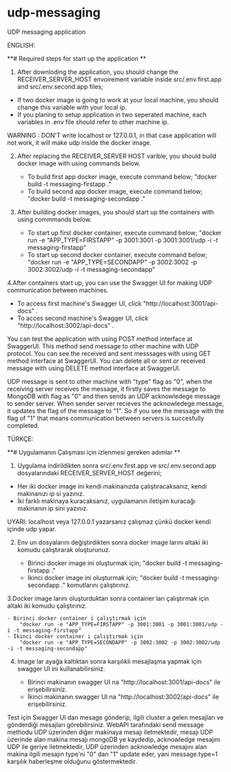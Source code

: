 # udp-messaging
UDP messaging application

ENGLISH:

**# Required steps for start up the application **

1. After downloding the application, you should change the RECEIVER_SERVER_HOST envoirement variable inside src/.env.first.app and src/.env.second.app files; 

  - If two docker image is going to work at your local machine, you should change this variable with your local ip.
  - If you planing to setup application in two seperated machine, each variables in .env file should refer to other machine ip. 
  
  WARNING : DON'T write localhost or 127.0.0.1, in that case application will not work, it will make udp inside the docker image. 


2. After replacing the RECEIVER_SERVER HOST varible, you should build docker image with using commands below.

   - To build first app docker image, execute command below; 
      "docker build -t messaging-firstapp ."
   - To build second app docker image, execute command below; 
      "docker build -t messaging-secondapp ."


3. After building docker images, you should start up the containers with using commmands below.

    - To start up first docker container, execute command below; 
        "docker run -e "APP_TYPE=FIRSTAPP" -p 3001:3001 -p 3001:3001/udp -i -t messaging-firstapp"
    - To start up second docker container, execute command below; 
        "docker run -e "APP_TYPE=SECONDAPP" -p 3002:3002 -p 3002:3002/udp -i -t messaging-secondapp"


4.After containers start up, you can use the Swagger UI for making UDP communication between machines.

   - To access first machine's Swagger UI, click "http://localhost:3001/api-docs" .
   - To acces second machine's Swagger UI, click "http://localhost:3002/api-docs" .


You can test the application with using POST method interface at SwaggerUI. This method send message to other machine with UDP protocol.
You can see the received and sent messsages with using GET method interface at SwaggerUI. You can delete all or sent or received
message with using DELETE method interface at SwaggerUI. 

UDP message is sent to other machine with "type" flag as "0", when the receiving server receives the message, it firstly saves the message to MongoDB with flag as "0" and then sends an UDP acknowledege message to sender server. When sender server recieves the acknowledege message, it updates the flag of the message to "1". So if you see the message with the flag of "1" that means communication between servers is succesfully completed.


TÜRKÇE:

**# Uygulamanın Çalışması için izlenmesi gereken adımlar **

1. Uygulama indirildikten sonra src/.env.first.app ve src/.env.second.app dosyalarındaki RECEIVER_SERVER_HOST değerini;

  - Her iki docker image ini kendi makinanızda çalıştıracaksanız, kendi makinanızı ip si yazınız.
  - İki farklı makinaya kuracaksanız, uygulamanın iletişim kuracağı makinanın ip sini yazınız. 
  
  UYARI: localhost veya 127.0.0.1 yazarsanız çalışmaz çünkü docker kendi içinde udp yapar.


2. Env un dosyalarını değiştirdikten sonra docker image larını altaki iki komudu çalıştırarak oluşturunuz.

   - Birinci docker image ini oluşturmak için; 
      "docker build -t messaging-firstapp ."
   - İkinci docker image ini oluşturmak için; 
      "docker build -t messaging-secondapp ." komutlarını çalıştırınız.


3.Docker image larını oluşturduktan sonra container ları çalıştırmak için altaki iki komudu çalıştırınız.

    - Birinci docker container i çalıştırmak için 
        "docker run -e "APP_TYPE=FIRSTAPP" -p 3001:3001 -p 3001:3001/udp -i -t messaging-firstapp"
    - İkinci docker container i çalıştırmak için 
        "docker run -e "APP_TYPE=SECONDAPP" -p 3002:3002 -p 3002:3002/udp -i -t messaging-secondapp"


4. Image lar ayağa kaltıktan sonra karşılıklı mesajlaşma yapmak için swagger UI ini kullanabilirsiniz.

   - Birinci makinanın swagger UI na "http://localhost:3001/api-docs" ile erişebilirsiniz.
   - İkinci makinanın swagger UI na "http://localhost:3002/api-docs" ile erişebilirsiniz.

Test için Swagger UI dan mesage gönderip, ilgili cluster a gelen mesajları ve gönderdiği mesajları görebilirsiniz. 
WebAPI tarafındaki send message methodu UDP üzerinden diğer makinaya mesajı iletmektedir, mesajı UDP üzerinde alan makina mesajı 
mongoDB ye kaydedip, acknowledge mesajını UDP ile geriye iletmektedir, UDP üzerinden acknowledge mesajını alan makina 
ilgili mesajın type'ni "0" dan "1" update eder, yani message.type=1 karşılık haberleşme olduğunu göstermektedir.
